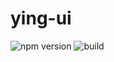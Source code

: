 # ying-ui
![npm version](https://img.shields.io/npm/v/ying-ui.svg)
![build](https://img.shields.io/circleci/build/github/wpsumsun/react-ts-dev-config/master.svg)
